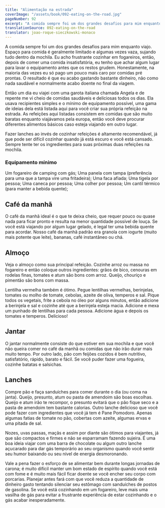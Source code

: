 ```yaml
---
title: "Alimentação na estrada"
coverImage: "/assets/book/092-eating-on-the-road.jpg"
pageNumber: 92
excerpt: "A comida sempre foi um dos grandes desafios para mim enquanto viajo. Espaço para comida é geralmente limitado e algumas vezes vaza, sujando tudo dentro da mochila."
translationSource: 092-eating-on-the-road
translator: joao-roque-sieczkowski-monaco
---
```


A comida sempre foi um dos grandes desafios para mim enquanto viajo. Espaço para comida é geralmente limitado e algumas vezes vaza, sujando tudo dentro da mochila. Eu acho frustrante cozinhar em fogareiros, então, depois de comer uma comida insatisfatória, eu tenho que achar algum lugar para lavar o equipamento antes que os restos grudem. Honestamente, na maioria das vezes eu só pago um pouco mais caro por comidas pré prontas. O resultado é que eu acabo gastando bastante dinheiro, não como nada saudável e normalmente acabo doente no final da viagem.

Então um dia eu viajei com uma garota italiana chamada Angela e de repente me vi cheio de comidas saudáveis e deliciosas todos os dias. Ela usava recipientes simples e o mínimo de equipamento possível, uma gama de ideias dela está listada aqui para você criar sua própria refeição na estrada. As refeições aqui listadas consistem em comidas que são muito baratas enquanto viajávamos pela europa, então você deve procurar diferentes alimentos básicos caso esteja viajando em outro lugar.

Fazer lanches ao invés de cozinhar refeições é altamente recomendável, já que pode ser difícil cozinhar quando já está escuro e você está cansado. Sempre tente ter os ingredientes para suas próximas duas refeições na mochila.

### Equipamento mínimo

Um fogareiro de camping com gás;
Uma panela com tampa (preferência para uma que a tampa vire uma fritadeira);
Uma faca afiada;
Uma tigela por pessoa;
Uma caneca por pessoa;
Uma colher por pessoa;
Um cantil térmico (para manter a bebida quente);

## Café da manhã

O café da manhã ideal é o que te deixa cheio, que requer pouco ou quase nada para ficar pronto e resulta na menor quantidade possível de louça. Se você está viajando por algum lugar gelado, é legal ter uma bebida quente para acordar. Nosso café da manhã padrão era granola com iogurte (muito mais potente que leite), bananas, café instantâneo ou chá.

## Almoço

Veja o almoço como sua principal refeição. Cozinhe arroz ou massa no fogareiro e então coloque outros ingredientes: grãos de bico, cenouras em rodelas finas, tomates e atum são bons com arroz. Queijo, chouriço e pimentão são bons com massa.

Lentilha vermelha também é ótimo. Pegue lentilhas vermelhas, berinjelas, tomates ou molho de tomate, cebolas, azeite de oliva, temperos e sal. Pique todos os vegetais, frite a cebola no óleo por alguns minutos, então adicione a berinjela e sal e cozinhe até que a berinjela esteja macia. Adicione e mexa um punhado de lentilhas para cada pessoa. Adicione água e depois os tomates e temperos. Delicioso!

## Jantar

O jantar normalmente consiste do que estiver em sua mochila e que você não queira comer no café da manhã ou comidas que não irão durar mais muito tempo. Por outro lado, pão com feijões cozidos é bem nutritivo, satisfatório, rápido, barato e fácil. Se você puder fazer uma fogueira, cozinhe batatas e salsichas.

## Lanches

Compre pão e faça sanduíches para comer durante o dia (ou coma na janta). Queijo, presunto, atum ou pasta de amendoim são boas escolhas. Queijo e atum irão te recompor, o presunto evitará que o pão fique seco e a pasta de amendoim tem bastante calorias. Outro lanche delicioso que você pode fazer com ingredientes que você já tem é Pane Pomodoro. Apenas algumas fatias de tomate no pão, cobertas com azeite, algumas ervas e uma pitada de sal.

Nozes, uvas passas, maçãs e assim por diante são ótimos para viajantes, já que são compactos e firmes e não se esparramam fazendo sujeira. É uma boa ideia viajar com uma barra de chocolate ou algum outro lanche açucarado para dar gás temporário ao seu organismo quando você sentir seu humor baixando ou seu nível de energia desmoronando.

Vale a pena fazer o esforço de se alimentar bem durante longas jornadas de carona; é muito difícil manter um bom estado de espírito quando você está com fome e é muito mais fácil ficar doente se você encher seu corpo com porcarias. Planejar antes fará com que você reduza a quantidade de dinheiro gasto tentando silenciar seu estômago com sanduíches de postos de gasolina. Se você está cozinhando em um fogareiro, leve mais uma vasilha de gás para evitar a frustrante experiência de estar cozinhando e o gás acabar inesperadamente.
